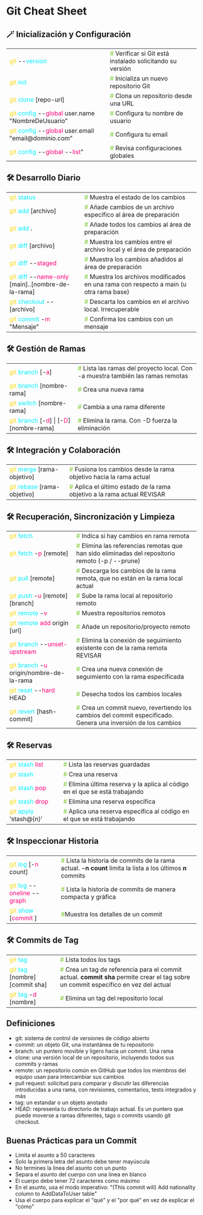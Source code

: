 # Git Cheat Sheet

<table>
    <h2>🪄 Inicialización y Configuración</h2>
  <tr>
    <td><span style="color: #f8d910ff">git</span> --<span style="color: #00eeffff">version</span></td>
    <td><span style="color: #79c928ff">#</span> Verificar si Git está instalado solicitando su versión</td>
  </tr>
  <tr>
    <td><span style="color: #f8d910ff">git</span> <span style="color: #00eeffff">init</span></td>
    <td><span style="color: #79c928ff;">#</span> Inicializa un nuevo repositorio Git</td>
  </tr>
  <tr>
    <td><span style="color: #f8d910ff">git</span> <span style="color: #00eeffff">clone</span> [repo-url]</td>
    <td><span style="color: #79c928ff;">#</span> Clona un repositorio desde una URL</td>
  </tr>
  <tr>
    <td><span style="color: #f8d910ff">git</span> <span style="color: #00eeffff">config</span> --<span style="color: #FF0077">global</span> user.name "NombreDeUsuario"</td>
    <td><span style="color: #79c928ff;">#</span> Configura tu nombre de usuario</td>
  </tr>
  <tr>
    <td><span style="color: #f8d910ff">git</span> <span style="color: #00eeffff">config</span> --<span style="color: #FF0077">global</span> user.email "email@dominio.com"</td>
    <td><span style="color: #79c928ff;">#</span> Configura tu email</td>
  </tr>
  <tr>
    <td><span style="color: #f8d910ff">git</span> <span style="color: #00eeffff">config</span> --<span style="color: #FF0077">global</span> --<span style="color: #FF0077">list</span>"</td>
    <td><span style="color: #79c928ff;">#</span> Revisa configuraciones globales</td>
  </tr>
</table>

<table>
    <h2>🛠️ Desarrollo Diario</h2>
  <tr>
    <td><span style="color: #f8d910ff">git</span> <span style="color: #00eeffff">status</span></td>
    <td><span style="color: #79c928ff">#</span> Muestra el estado de los cambios</td>
  </tr>
  <tr>
    <td><span style="color: #f8d910ff">git</span> <span style="color: #00eeffff">add</span> [archivo]</td>
    <td><span style="color: #79c928ff;">#</span> Añade cambios de un archivo específico al área de preparación</td>
  </tr>
  <tr>
    <td><span style="color: #f8d910ff">git</span> <span style="color: #00eeffff">add</span> .</td>
    <td><span style="color: #79c928ff;">#</span> Añade todos los cambios al área de preparación</td>
  </tr>
  <tr>
    <td><span style="color: #f8d910ff">git</span> <span style="color: #00eeffff">diff</span> [archivo]</td>
    <td><span style="color: #79c928ff;">#</span> Muestra los cambios entre el archivo local y el área de preparación</td>
  </tr>
  <tr>
    <td><span style="color: #f8d910ff">git</span> <span style="color: #00eeffff">diff</span> --<span style="color: #FF0077">staged</span></td>
    <td><span style="color: #79c928ff;">#</span> Muestra los cambios añadidos al área de preparación</td>
  </tr>
  <tr>
    <td><span style="color: #f8d910ff">git</span> <span style="color: #00eeffff">diff</span> --<span style="color: #FF0077">name-only</span> [main]..[nombre-de-la-rama]</td>
    <td><span style="color: #79c928ff;">#</span> Muestra los archivos modificados en una rama con respecto a main (u otra rama base)</td>
  </tr>
  <tr>
    <td><span style="color: #f8d910ff">git</span> <span style="color: #00eeffff">checkout</span> -- [archivo]</td>
    <td><span style="color: #79c928ff;">#</span> Descarta los cambios en el archivo local. Irrecuperable</td>
  </tr>
  <tr>
  <tr>
    <td><span style="color: #f8d910ff">git</span> <span style="color: #00eeffff">commit</span> -<span style="color: #FF0077">m</span> "Mensaje"</td>
    <td><span style="color: #79c928ff;">#</span> Confirma los cambios con un mensaje</td>
  </tr>
</table>

<table>
    <h2>🛠️ Gestión de Ramas</h2>
  <tr>
    <td><span style="color: #f8d910ff">git</span> <span style="color: #00eeffff">branch</span> [-<span style="color: #FF0077">a</span>]</td>
    <td><span style="color: #79c928ff">#</span> Lista las ramas del proyecto local. Con -a muestra también las ramas remotas</td>
  </tr>
  <tr>
    <td><span style="color: #f8d910ff">git</span> <span style="color: #00eeffff">branch</span> [nombre-rama]</td>
    <td><span style="color: #79c928ff;">#</span> Crea una nueva rama</td>
  </tr>
  <tr>
    <td><span style="color: #f8d910ff">git</span> <span style="color: #00eeffff">switch</span> [nombre-rama]</td>
    <td><span style="color: #79c928ff;">#</span> Cambia a una rama diferente</td>
  </tr>
  <tr>
    <td><span style="color: #f8d910ff">git</span> <span style="color: #00eeffff">branch</span> [-<span style="color: #FF0077">d</span>] | [-<span style="color: #FF0077">D</span>] [nombre-rama]</td>
    <td><span style="color: #79c928ff;">#</span> Elimina la rama. Con -D fuerza la eliminación</td>
  </tr>
</table>

<table>
    <h2>🛠️ Integración y Colaboración</h2>
  <tr>
    <td><span style="color: #f8d910ff">git</span> <span style="color: #00eeffff">merge</span> [rama-objetivo]</td>
    <td><span style="color: #79c928ff">#</span> Fusiona los cambios desde la rama objetivo hacia la rama actual</td>
  </tr>
  <tr>
    <td><span style="color: #f8d910ff">git</span> <span style="color: #00eeffff">rebase</span> [rama-objetivo]</td>
    <td><span style="color: #79c928ff;">#</span> Aplica el último estado de la rama objetivo a la rama actual REVISAR</td>
  </tr>
</table>

<table>
    <h2>🛠️ Recuperación, Sincronización y Limpieza</h2>
  <tr>
    <td><span style="color: #f8d910ff">git</span> <span style="color: #00eeffff">fetch</span></td>
    <td><span style="color: #79c928ff">#</span> Indica si hay cambios en rama remota</td>
  </tr>
  <tr>
    <td><span style="color: #f8d910ff">git</span> <span style="color: #00eeffff">fetch </span>-<span style="color: #FF0077">p</span> [remote]</td>
    <td><span style="color: #79c928ff">#</span> Elimina las referencias remotas que han sido eliminadas del repositorio remoto (-p / --prune)</td>
  </tr>
  <tr>
    <td><span style="color: #f8d910ff">git</span> <span style="color: #00eeffff">pull</span> [remote]</td>
    <td><span style="color: #79c928ff">#</span> Descarga los cambios de la rama remota, que no están en la rama local actual</td>
  </tr>
  <tr>
    <td><span style="color: #f8d910ff">git</span> <span style="color: #00eeffff">push</span> -<span style="color: #FF0077">u</span> [remote] [branch]</td>
    <td><span style="color: #79c928ff">#</span> Sube la rama local al repositorio remoto</td>
  </tr>
  <tr>
    <td><span style="color: #f8d910ff">git</span> <span style="color: #00eeffff">remote</span> -<span style="color: #FF0077">v</span></td>
    <td><span style="color: #79c928ff">#</span> Muestra repositorios remotos</td>
  </tr>
  <tr>
    <td><span style="color: #f8d910ff">git</span> <span style="color: #00eeffff">remote</span> <span style="color: #FF0077">add</span> origin [url]</td>
    <td><span style="color: #79c928ff;">#</span> Añade un repositorio/proyecto remoto</td>
  </tr>
  <tr>
    <td><span style="color: #f8d910ff">git</span> <span style="color: #00eeffff">branch</span> --<span style="color: #FF0077">unset-upstream</span></td>
    <td><span style="color: #79c928ff">#</span> Elimina la conexión de seguimiento existente con de la rama remota REVISAR</td>
  </tr>
  <tr>
    <td><span style="color: #f8d910ff">git</span> <span style="color: #00eeffff">branch</span> -<span style="color: #FF0077">u</span> origin/nombre-de-la-rama</td>
    <td><span style="color: #79c928ff">#</span> Crea una nueva conexión de seguimiento con la rama especificada</td>
  </tr>
  <tr>
    <td><span style="color: #f8d910ff">git</span> <span style="color: #00eeffff">reset</span> --<span style="color: #FF0077">hard</span> HEAD</td>
    <td><span style="color: #79c928ff;">#</span> Desecha todos los cambios locales</td>
  </tr>
  <tr>
    <td><span style="color: #f8d910ff">git</span> <span style="color: #00eeffff">revert</span> [hash-commit]</td>
    <td><span style="color: #79c928ff;">#</span> Crea un commit nuevo, revertiendo los cambios del commit especificado. Genera una inversión de los cambios</td>
  </tr>
</table>

<table>
    <h2>🛠️ Reservas</h2>
  <tr>
    <td><span style="color: #f8d910ff">git</span> <span style="color: #00eeffff">stash</span> <span style="color: #FF0077">list</span></td>
    <td><span style="color: #79c928ff">#</span> Lista las reservas guardadas </td>
  </tr>
  <tr>
    <td><span style="color: #f8d910ff">git</span> <span style="color: #00eeffff">stash</span></td>
    <td><span style="color: #79c928ff;">#</span> Crea una reserva</td>
  </tr>
  <tr>
    <td><span style="color: #f8d910ff">git</span> <span style="color: #00eeffff">stash</span> <span style="color: #FF0077">pop</span></td>
    <td><span style="color: #79c928ff;">#</span> Elimina última reserva y la aplica al código en el que se está trabajando</td>
  </tr>
  <tr>
    <td><span style="color: #f8d910ff">git</span> <span style="color: #00eeffff">stash</span> <span style="color: #FF0077">drop</span></td>
    <td><span style="color: #79c928ff;">#</span> Elimina una reserva específica</td>
  </tr>
  <tr>
    <td><span style="color: #f8d910ff">git</span> <span style="color: #00eeffff">apply</span> 'stash@{n}'</td>
    <td><span style="color: #79c928ff;">#</span> Aplica una reserva específica al código en el que se está trabajando</td>
  </tr>
</table>

<table>
    <h2>🛠️ Inspeccionar Historia</h2>
  <tr>
    <td><span style="color: #f8d910ff">git</span> <span style="color: #00eeffff">log</span> [-<span style="color: #FF0077">n</span> count]</td>
    <td><span style="color: #79c928ff">#</span> Lista la historia de commits de la rama actual. <b>-n count</b> limita la lista a los últimos <b>n</b> commits</td>
  </tr>
  <tr>
    <td><span style="color: #f8d910ff">git</span> <span style="color: #00eeffff">log</span> --<span style="color: #FF0077">oneline</span> --<span style="color: #FF0077">graph</span></td>
    <td><span style="color: #79c928ff">#</span> Lista la historia de commits de manera compacta y gráfica</td>
  </tr>
  <tr>
    <td><span style="color: #f8d910ff">git</span> <span style="color: #00eeffff">show</span> [<span style="color: #FF0077">commit</span> ]</td>
    <td><span style="color: #79c928ff">#</span>Muestra los detalles de un commit</td>
  </tr>
</table>

<table>
    <h2>🛠️ Commits de Tag</h2>
  <tr>
    <td><span style="color: #f8d910ff">git</span> <span style="color: #00eeffff">tag</span></td>
    <td><span style="color: #79c928ff">#</span> Lista todos los tags</td>
  </tr>
  <tr>
    <td><span style="color: #f8d910ff">git</span> <span style="color: #00eeffff">tag</span> [nombre] [commit sha]</td>
    <td><span style="color: #79c928ff">#</span> Crea un tag de referencia para el commit actual. <b>commit sha</b> permite crear el tag sobre un commit específico en vez del actual</td>
  </tr>
  <tr>
    <td><span style="color: #f8d910ff">git</span> <span style="color: #00eeffff">tag</span> -<span style="color: #FF0077">d</span> [nombre]</td>
    <td><span style="color: #79c928ff">#</span> Elimina un tag del repositorio local</td>
  </tr>
</table>

## Definiciones
- git: sistema de control de versiones de código abierto
- commit: un objeto Git, una instantánea de tu repositorio
- branch: un puntero movible y ligero hacia un commit. Una rama
- clone: una versión local de un repositorio, incluyendo todos sus commits y ramas
- remote: un repositorio común en GitHub que todos los miembros del equipo usan para intercambiar sus cambios
- pull request: solicitud para comparar y discutir las diferencias introducidas a una rama, con revisiones, comentarios, tests integrados y más
- tag: un estandar o un objeto anotado
- HEAD: representa tu directorio de trabajo actual. Es un puntero que puede moverse a ramas diferentes, tags o commits usando git checkout.

## Buenas Prácticas para un Commit
- Limita el asunto a 50 caracteres
- Solo la primera letra del asunto debe tener mayúscula
- No termines la linea del asunto con un punto
- Separa el asunto del cuerpo con una linea en blanco
- El cuerpo debe tener 72 caracteres como máximo
- En el asunto, usa el modo imperativo: "(This commit will) Add nationality column to AddDataToUser table"
- Usa el cuerpo para explicar el "qué" y el "por qué" en vez de explicar el "cómo"



